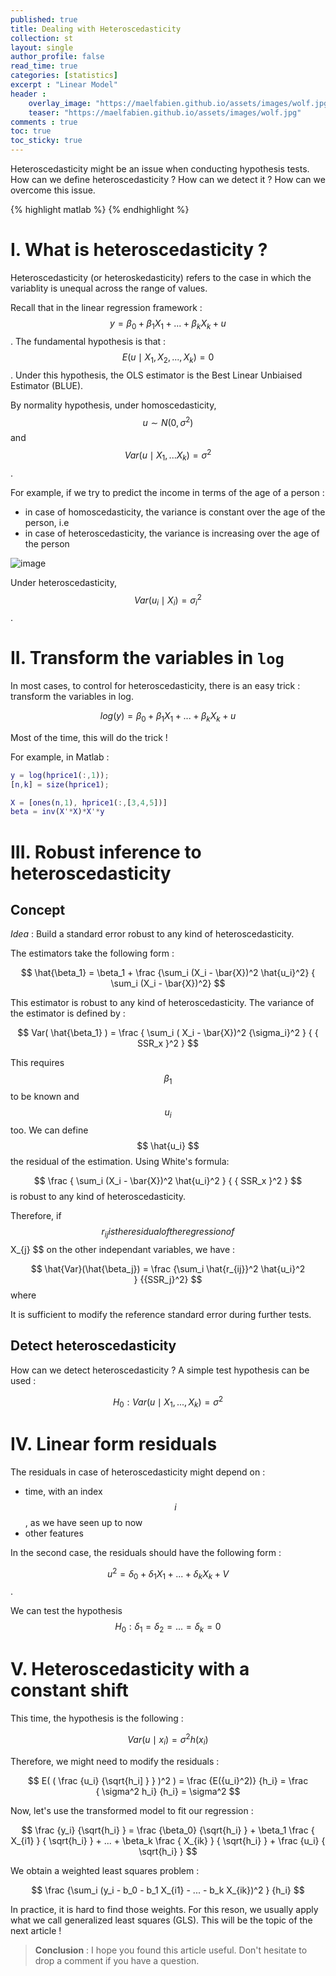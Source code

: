 ```yaml
---
published: true
title: Dealing with Heteroscedasticity
collection: st
layout: single
author_profile: false
read_time: true
categories: [statistics]
excerpt : "Linear Model"
header :
    overlay_image: "https://maelfabien.github.io/assets/images/wolf.jpg"
    teaser: "https://maelfabien.github.io/assets/images/wolf.jpg"
comments : true
toc: true
toc_sticky: true
---
```


Heteroscedasticity might be an issue when conducting hypothesis tests. How can we define heteroscedasticity ? How can we detect it ? How can we overcome this issue. 

<script type="text/javascript" async
    src="https://cdn.mathjax.org/mathjax/latest/MathJax.js?config=TeX-MML-AM_CHTML">
</script>

{% highlight matlab %}
{% endhighlight %}

# I. What is heteroscedasticity ?

Heteroscedasticity (or heteroskedasticity) refers to the case in which the variablity is unequal across the range of values. 

Recall that in the linear regression framework : $$ y = \beta_0 + \beta_1 X_1 + ... + \beta_k X_k + u $$. The fundamental hypothesis is that : $$ E (u \mid X_1, X_2, ..., X_k) = 0 $$. Under this hypothesis, the OLS estimator is the Best Linear Unbiaised Estimator (BLUE). 

By normality hypothesis, under homoscedasticity, $$ u \sim N(0, \sigma^2) $$ and $$ Var (u \mid X_1, ... X_k) = \sigma^2 $$.

For example, if we try to predict the income in terms of the age of a person :
- in case of homoscedasticity, the variance is constant over the age of the person, i.e 
- in case of heteroscedasticity, the variance is increasing over the age of the person

![image](https://maelfabien.github.io/assets/images/hetero.png)

Under heteroscedasticity, $$ Var (u_i \mid X_i) = {\sigma_i}^2 $$.

# II. Transform the variables in `log`

In most cases, to control for heteroscedasticity, there is an easy trick : transform the variables in log. 

$$ log(y) = \beta_0 + \beta_1 X_1 + ... + \beta_k X_k + u $$

Most of the time, this will do the trick !

For example, in Matlab :

```matlab
y = log(hprice1(:,1));
[n,k] = size(hprice1);

X = [ones(n,1), hprice1(:,[3,4,5])]
beta = inv(X'*X)*X'*y
```

# III. Robust inference to heteroscedasticity 

## Concept

*Idea* : Build a standard error robust to any kind of heteroscedasticity. 

The estimators take the following form :

$$ \hat{\beta_1} = \beta_1 + \frac {\sum_i (X_i - \bar{X})^2 \hat{u_i}^2} { \sum_i (X_i - \bar{X})^2} $$

This estimator is robust to any kind of heteroscedasticity. The variance of the estimator is defined by :

$$ Var( \hat{\beta_1} ) = \frac { \sum_i ( X_i - \bar{X})^2 {\sigma_i}^2 } { { SSR_x }^2 } $$

This requires $$ \beta_1 $$ to be known and $$ u_i $$ too. We can define $$ \hat{u_i} $$ the residual of the estimation. Using White's formula:

$$ \frac { \sum_i (X_i - \bar{X})^2 \hat{u_i}^2 } { { SSR_x }^2 } $$ is robust to any kind of heteroscedasticity. 

Therefore, if $$ r_{ij} is the residual of the regression of $$ X_{j} $$ on the other independant variables, we have :

$$ \hat{Var}(\hat{\beta_j}) = \frac {\sum_i \hat{r_{ij}}^2 \hat{u_i}^2 } {{SSR_j}^2} $$ where

It is sufficient to modify the reference standard error during further tests. 

## Detect heteroscedasticity 

How can we detect heteroscedasticity ? A simple test hypothesis can be used :

$$ H_0 : Var(u \mid X_1, ..., X_k) = \sigma^2 $$

# IV. Linear form residuals

The residuals in case of heteroscedasticity might depend on :
- time, with an index $$ i $$, as we have seen up to now
- other features

In the second case, the residuals should have the following form :

$$ u^2 = \delta_0 + \delta_1 X_1 + ... + \delta_k X_k + V $$. 

We can test the hypothesis $$ H_0 : \delta_1 = \delta_2 = ... = \delta_k = 0 $$

# V. Heteroscedasticity with a constant shift

This time, the hypothesis is the following :

$$ Var(u \mid x_i) = \sigma^2 h(x_i) $$

Therefore, we might need to modify the residuals :

$$ E( ( \frac {u_i} {\sqrt{h_i] } } )^2 ) = \frac {E({u_i}^2)} {h_i} = \frac { \sigma^2 h_i} {h_i} = \sigma^2 $$

Now, let's use the transformed model to fit our regression :

$$ \frac {y_i} {\sqrt{h_i} } = \frac {\beta_0} {\sqrt{h_i} } + \beta_1 \frac { X_{i1} } { \sqrt{h_i} } + ... + \beta_k \frac { X_{ik} } { \sqrt{h_i} } + \frac {u_i} { \sqrt{h_i} } $$

We obtain a weighted least squares problem :

$$ \frac {\sum_i (y_i - b_0 - b_1 X_{i1} - ... - b_k X_{ik})^2 } {h_i} $$

In practice, it is hard to find those weights. For this reson, we usually apply what we call generalized least squares (GLS). This will be the topic of the next article !

> **Conclusion** : I hope you found this article useful. Don't hesitate to drop a comment if you have a question.
